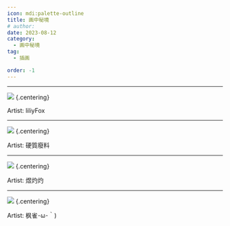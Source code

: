 ```yaml
---
icon: mdi:palette-outline
title: 画中秘境
# author: 
date: 2023-08-12
category:
  - 画中秘境
tag:
  - 插画

order: -1
---
```


<!-- more -->

---

![](./res/illustration/星极（liliyFox）.webp) {.centering}

Artist: liliyFox

---

![](./res/illustration/独立插黑键白垩（硬質廢料）.webp) {.centering}

Artist: 硬質廢料

---

![](./res/illustration/狼羊（煜灼灼）.webp) {.centering}

Artist: 煜灼灼

---

![](./res/illustration/独立插（枫雀･ω･｀）.webp) {.centering}

Artist: 枫雀･ω･｀)

<FakeAds />